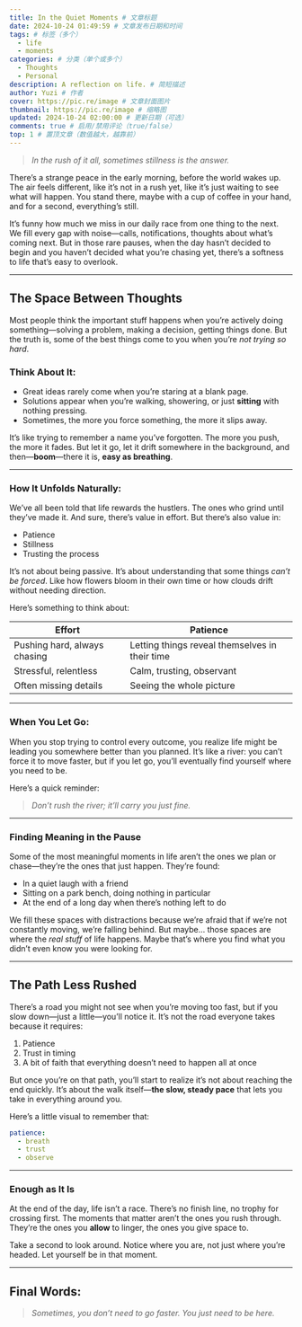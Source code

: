 ```yaml
---
title: In the Quiet Moments # 文章标题
date: 2024-10-24 01:49:59 # 文章发布日期和时间
tags: # 标签（多个）
  - life
  - moments
categories: # 分类（单个或多个）
  - Thoughts
  - Personal
description: A reflection on life. # 简短描述
author: Yuzi # 作者
cover: https://pic.re/image # 文章封面图片
thumbnail: https://pic.re/image # 缩略图
updated: 2024-10-24 02:00:00 # 更新日期（可选）
comments: true # 启用/禁用评论（true/false）
top: 1 # 置顶文章（数值越大，越靠前）
---
```


> _In the rush of it all, sometimes stillness is the answer._

There’s a strange peace in the early morning, before the world wakes up. The air feels different, like it’s not in a rush yet, like it’s just waiting to see what will happen. You stand there, maybe with a cup of coffee in your hand, and for a second, everything’s still.

It’s funny how much we miss in our daily race from one thing to the next. We fill every gap with noise—calls, notifications, thoughts about what’s coming next. But in those rare pauses, when the day hasn’t decided to begin and you haven’t decided what you’re chasing yet, there’s a softness to life that’s easy to overlook.

---

## **The Space Between Thoughts**

Most people think the important stuff happens when you’re actively doing something—solving a problem, making a decision, getting things done. But the truth is, some of the best things come to you when you’re _not trying so hard_.

### **Think About It**:

- Great ideas rarely come when you’re staring at a blank page.
- Solutions appear when you’re walking, showering, or just **sitting** with nothing pressing.
- Sometimes, the more you force something, the more it slips away.

It’s like trying to remember a name you’ve forgotten. The more you push, the more it fades. But let it go, let it drift somewhere in the background, and then—**boom**—there it is, **easy as breathing**.

---

### **How It Unfolds Naturally**:

We’ve all been told that life rewards the hustlers. The ones who grind until they’ve made it. And sure, there’s value in effort. But there’s also value in:

- Patience
- Stillness
- Trusting the process

It’s not about being passive. It’s about understanding that some things _can’t be forced_. Like how flowers bloom in their own time or how clouds drift without needing direction.

Here’s something to think about:

| Effort                       | Patience                                       |
| ---------------------------- | ---------------------------------------------- |
| Pushing hard, always chasing | Letting things reveal themselves in their time |
| Stressful, relentless        | Calm, trusting, observant                      |
| Often missing details        | Seeing the whole picture                       |

---

### **When You Let Go**:

When you stop trying to control every outcome, you realize life might be leading you somewhere better than you planned. It’s like a river: you can’t force it to move faster, but if you let go, you’ll eventually find yourself where you need to be.

Here’s a quick reminder:

> _Don’t rush the river; it’ll carry you just fine._

---

### **Finding Meaning in the Pause**

Some of the most meaningful moments in life aren’t the ones we plan or chase—they’re the ones that just happen. They’re found:

- In a quiet laugh with a friend
- Sitting on a park bench, doing nothing in particular
- At the end of a long day when there’s nothing left to do

We fill these spaces with distractions because we’re afraid that if we’re not constantly moving, we’re falling behind. But maybe... those spaces are where the _real stuff_ of life happens. Maybe that’s where you find what you didn’t even know you were looking for.

---

## **The Path Less Rushed**

There’s a road you might not see when you’re moving too fast, but if you slow down—just a little—you’ll notice it. It’s not the road everyone takes because it requires:

1. Patience
2. Trust in timing
3. A bit of faith that everything doesn’t need to happen all at once

But once you’re on that path, you’ll start to realize it’s not about reaching the end quickly. It’s about the walk itself—**the slow, steady pace** that lets you take in everything around you.

Here’s a little visual to remember that:

```yaml
patience:
  - breath
  - trust
  - observe
```

---

### **Enough as It Is**

At the end of the day, life isn’t a race. There’s no finish line, no trophy for crossing first. The moments that matter aren’t the ones you rush through. They’re the ones you **allow** to linger, the ones you give space to.

Take a second to look around. Notice where you are, not just where you’re headed. Let yourself be in that moment.

---

## **Final Words**:

> _Sometimes, you don’t need to go faster. You just need to be here._
